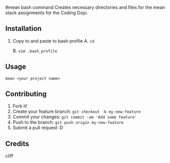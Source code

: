 #mean bash command 
Creates necessary directories and files for the mean stack assignments for the Coding Dojo. 

## Installation 
1. Copy to and paste to bash profile 
  A. ``` cd  ```
  
   B. ``` vim .bash_profile  ```
   

## Usage 
``` mean <your project name> ```

## Contributing 
1. Fork it!
2. Create your feature branch: `git checkout -b my-new-feature`
3. Commit your changes: `git commit -am 'Add some feature'`
4. Push to the branch: `git push origin my-new-feature`
5. Submit a pull request :D

## Credits
cliff
